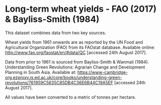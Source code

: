 # Long-term wheat yields - FAO (2017) & Bayliss-Smith (1984)

This dataset combines data from two key sources.

Wheat yields from 1961 onwards are as reported by the UN Food and Agricultural Organization (FAO) from its FAOstat database. Available online: http://www.fao.org/faostat/en/#data/QC [accessed 24th August 2017].

Data from prior to 1961 is sourced from Bayliss-Smith & Wanmali (1984). Understanding Green Revolutions: Agrarian Change and Development Planning in South Asia. Available at: https://www-cambridge-org.ezproxy.is.ed.ac.uk/core/books/understanding-green-revolutions/761959C5635C85DB4C36E6B44C19A5EF [accessed 24th August 2017].

All values have been converted to a metric of tonnes per hectare.